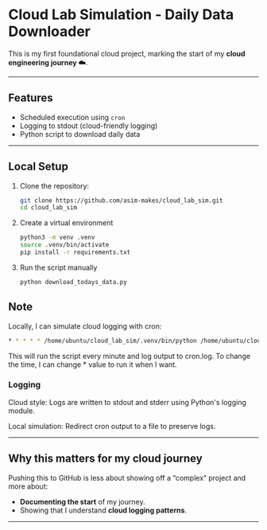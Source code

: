 # Cloud Lab Simulation - Daily Data Downloader

This is my first foundational cloud project, marking the start of my **cloud engineering journey ☁️**.  

---

## Features
- Scheduled execution using `cron`
- Logging to stdout (cloud-friendly logging)
- Python script to download daily data

---

## Local Setup
1. Clone the repository:
    ```bash
    git clone https://github.com/asim-makes/cloud_lab_sim.git
    cd cloud_lab_sim
    ```


2. Create a virtual environment
    ```bash
    python3 -m venv .venv
    source .venv/bin/activate
    pip install -r requirements.txt
    ```


3. Run the script manually
    ```python
    python download_todays_data.py
    ```

## **Note**
Locally, I can simulate cloud logging with cron:
```bash
* * * * * /home/ubuntu/cloud_lab_sim/.venv/bin/python /home/ubuntu/cloud_lab_sim/download_todays_data.py >> /home/ubuntu/cloud_lab_sim/cron.log 2>&1
```
This will run the script every minute and log output to cron.log. To change the time, I can change * value to run it when I want.

### Logging

Cloud style: Logs are written to stdout and stderr using Python's logging module.

Local simulation: Redirect cron output to a file to preserve logs.


---

## **Why this matters for my cloud journey**
Pushing this to GitHub is less about showing off a “complex” project and more about:
- **Documenting the start** of my journey.
- Showing that I understand **cloud logging patterns**.

---
